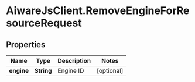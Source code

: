 # AiwareJsClient.RemoveEngineForResourceRequest

## Properties

Name | Type | Description | Notes
------------ | ------------- | ------------- | -------------
**engine** | **String** | Engine ID | [optional] 


